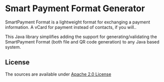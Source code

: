 # Smart Payment Format Generator

SmartPayment Format is a lightweight format for exchanging a payment
information. A vCard for payment instead of contacts, if you will..

This Java library simplifies adding the support for generating/validating the SmartPayment
Format (both file and QR code generation) to any Java based system.

## License

The sources are available under [Apache 2.0 License](http://www.apache.org/licenses/LICENSE-2.0.html)